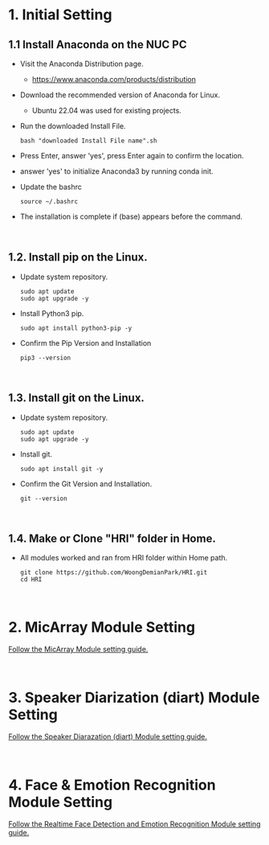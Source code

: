 # 1. Initial Setting

## 1.1 Install Anaconda on the NUC PC

* Visit the Anaconda Distribution page.
  * https://www.anaconda.com/products/distribution


* Download the recommended version of Anaconda for Linux.
  * Ubuntu 22.04 was used for existing projects.


* Run the downloaded Install File.
  ```
  bash "downloaded Install File name".sh
  ```

* Press Enter, answer 'yes', press Enter again to confirm the location.

* answer 'yes' to initialize Anaconda3 by running conda init.

* Update the bashrc
  ```
  source ~/.bashrc
  ```

* The installation is complete if (base) appears before the command.    
</br>

## 1.2. Install pip on the Linux.

* Update system repository.
  ```
  sudo apt update
  sudo apt upgrade -y
  ```

* Install Python3 pip.
  ```
  sudo apt install python3-pip -y
  ```

* Confirm the Pip Version and Installation
  ```
  pip3 --version
  ```
</br>

## 1.3. Install git on the Linux.

* Update system repository.
  ```
  sudo apt update
  sudo apt upgrade -y
  ```

* Install git.
  ```
  sudo apt install git -y
  ```

* Confirm the Git Version and Installation.
  ```
  git --version
  ```
</br>

## 1.4. Make or Clone "HRI" folder in Home.

* All modules worked and ran from HRI folder within Home path.
  ```
  git clone https://github.com/WoongDemianPark/HRI.git
  cd HRI
  ```

</br>

# 2. MicArray Module Setting

[Follow the MicArray Module setting guide.](https://github.com/WoongDemianPark/HRI/tree/main/MicArray)

</br>

# 3. Speaker Diarization (diart) Module Setting

[Follow the Speaker Diarazation (diart) Module setting guide.](https://github.com/WoongDemianPark/HRI/tree/main/diart)

</br>

# 4. Face & Emotion Recognition Module Setting

[Follow the Realtime Face Detection and Emotion Recognition Module setting guide.](https://github.com/WoongDemianPark/HRI/tree/main/FaceDetEmo)

</br>


